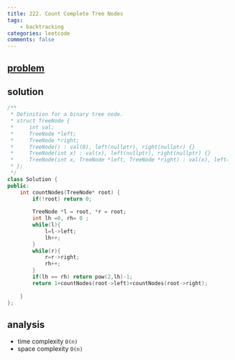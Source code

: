 ```yaml
---
title: 222. Count Complete Tree Nodes
tags:  
    - backtracking
categories: leetcode
comments: false
---
```


## [problem](https://leetcode.com/problems/count-complete-tree-nodes/)

## solution
```c++
/**
 * Definition for a binary tree node.
 * struct TreeNode {
 *     int val;
 *     TreeNode *left;
 *     TreeNode *right;
 *     TreeNode() : val(0), left(nullptr), right(nullptr) {}
 *     TreeNode(int x) : val(x), left(nullptr), right(nullptr) {}
 *     TreeNode(int x, TreeNode *left, TreeNode *right) : val(x), left(left), right(right) {}
 * };
 */
class Solution {
public:
    int countNodes(TreeNode* root) {
        if(!root) return 0;
        
        TreeNode *l = root, *r = root;
        int lh =0, rh= 0 ;
        while(l){
            l=l->left;
            lh++;
        }
        while(r){
            r=r->right;
            rh++;
        }
        if(lh == rh) return pow(2,lh)-1;
        return 1+countNodes(root->left)+countNodes(root->right);
        
    }
};
```
## analysis
- time complexity `O(n)`
- space complexity `O(n)`